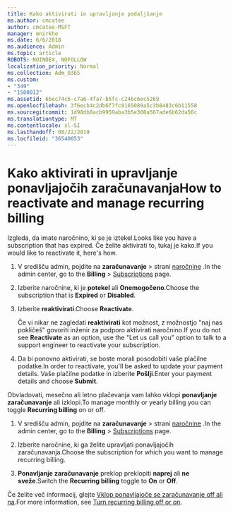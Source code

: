 ```yaml
---
title: Kako aktivirati in upravljanje podaljšanje
ms.author: cmcatee
author: cmcatee-MSFT
manager: mnirkhe
ms.date: 6/6/2018
ms.audience: Admin
ms.topic: article
ROBOTS: NOINDEX, NOFOLLOW
localization_priority: Normal
ms.collection: Adm_O365
ms.custom:
- "349"
- "1500012"
ms.assetid: 6bec74c6-c7a6-4fa7-b5fc-c246c6ec5269
ms.openlocfilehash: 3f6ecb4c2db6f7fc8165089a5c3b8483c6b11558
ms.sourcegitcommit: 1d98db8acb9959aba3b5e308a567ade6b62da56c
ms.translationtype: MT
ms.contentlocale: sl-SI
ms.lasthandoff: 08/22/2019
ms.locfileid: "36540053"
---
```

# <a name="how-to-reactivate-and-manage-recurring-billing"></a><span data-ttu-id="cbb95-102">Kako aktivirati in upravljanje ponavljajočih zaračunavanja</span><span class="sxs-lookup"><span data-stu-id="cbb95-102">How to reactivate and manage recurring billing</span></span>

<span data-ttu-id="cbb95-103">Izgleda, da imate naročnino, ki se je iztekel.</span><span class="sxs-lookup"><span data-stu-id="cbb95-103">Looks like you have a subscription that has expired.</span></span> <span data-ttu-id="cbb95-104">Če želite aktivirati to, tukaj je kako.</span><span class="sxs-lookup"><span data-stu-id="cbb95-104">If you would like to reactivate it, here's how.</span></span>
  
1. <span data-ttu-id="cbb95-105">V središču admin, pojdite na **zaračunavanje** \> strani [naročnine](https://go.microsoft.com/fwlink/p/?linkid=842054) .</span><span class="sxs-lookup"><span data-stu-id="cbb95-105">In the admin center, go to the **Billing** \> [Subscriptions](https://go.microsoft.com/fwlink/p/?linkid=842054) page.</span></span>

2. <span data-ttu-id="cbb95-106">Izberite naročnine, ki je **potekel** ali **Onemogočeno**.</span><span class="sxs-lookup"><span data-stu-id="cbb95-106">Choose the subscription that is **Expired** or **Disabled**.</span></span>

3. <span data-ttu-id="cbb95-107">Izberite **reaktivirati**.</span><span class="sxs-lookup"><span data-stu-id="cbb95-107">Choose **Reactivate**.</span></span>

    <span data-ttu-id="cbb95-108">Če vi nikar ne zagledati **reaktivirati** kot možnost, z možnostjo "naj nas pokličeš" govoriti inženir za podporo aktivirati naročnino.</span><span class="sxs-lookup"><span data-stu-id="cbb95-108">If you do not see **Reactivate** as an option, use the "Let us call you" option to talk to a support engineer to reactivate your subscription.</span></span>

4. <span data-ttu-id="cbb95-109">Da bi ponovno aktivirati, se boste morali posodobiti vaše plačilne podatke.</span><span class="sxs-lookup"><span data-stu-id="cbb95-109">In order to reactivate, you'll be asked to update your payment details.</span></span> <span data-ttu-id="cbb95-110">Vaše plačilne podatke in izberite **Pošlji**.</span><span class="sxs-lookup"><span data-stu-id="cbb95-110">Enter your payment details and choose **Submit**.</span></span>

<span data-ttu-id="cbb95-111">Obvladovati, mesečno ali letno plačevanja vam lahko vklopi **ponavljanje zaračunavanje** ali izklopi.</span><span class="sxs-lookup"><span data-stu-id="cbb95-111">To manage monthly or yearly billing you can toggle **Recurring billing** on or off.</span></span>
  
1. <span data-ttu-id="cbb95-112">V središču admin, pojdite na **zaračunavanje** \> strani [naročnine](https://go.microsoft.com/fwlink/p/?linkid=842054) .</span><span class="sxs-lookup"><span data-stu-id="cbb95-112">In the admin center, go to the **Billing** \> [Subscriptions](https://go.microsoft.com/fwlink/p/?linkid=842054) page.</span></span>

2. <span data-ttu-id="cbb95-113">Izberite naročnine, ki ga želite upravljati ponavljajočih zaračunavanja.</span><span class="sxs-lookup"><span data-stu-id="cbb95-113">Choose the subscription for which you want to manage recurring billing.</span></span>

3. <span data-ttu-id="cbb95-114">**Ponavljanje zaračunavanje** preklop preklopiti **naprej** ali **ne sveže**.</span><span class="sxs-lookup"><span data-stu-id="cbb95-114">Switch the **Recurring billing** toggle to **On** or **Off**.</span></span>

<span data-ttu-id="cbb95-115">Če želite več informacij, glejte [Vklop ponavljajoče se zaračunavanje off ali na](https://docs.microsoft.com/office365/admin/subscriptions-and-billing/renew-your-subscription#turn-recurring-billing-off-or-on).</span><span class="sxs-lookup"><span data-stu-id="cbb95-115">For more information, see [Turn recurring billing off or on](https://docs.microsoft.com/office365/admin/subscriptions-and-billing/renew-your-subscription#turn-recurring-billing-off-or-on).</span></span>
